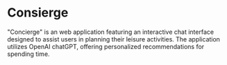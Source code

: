 # Consierge



"Concierge" is an  web application featuring an interactive chat interface designed to assist users in planning their leisure activities. 
The application utilizes OpenAI chatGPT, offering personalized recommendations for spending time.

